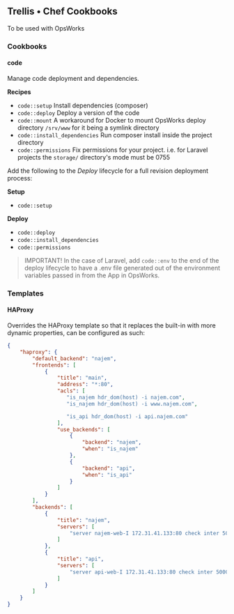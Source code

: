 ## Trellis • Chef Cookbooks
To be used with OpsWorks

### Cookbooks

#### code
Manage code deployment and dependencies.

**Recipes**

- `code::setup` Install dependencies (composer)
- `code::deploy` Deploy a version of the code
- `code::mount` A workaround for Docker to mount OpsWorks deploy directory `/srv/www` for it being a symlink directory
- `code::install_dependencies` Run composer install inside the project directory
- `code::permissions` Fix permissions for your project. i.e. for Laravel projects the `storage/` directory's mode must be 0755

Add the following to the *Deploy* lifecycle for a full revision deployment process:

**Setup**
- `code::setup`

**Deploy**
- `code::deploy`
- `code::install_dependencies`
- `code::permissions`

> IMPORTANT!
In the case of Laravel, add `code::env` to the end of the deploy lifecycle to have
a .env file generated out of the environment variables passed in from the App in OpsWorks.

### Templates

#### HAProxy
Overrides the HAProxy template so that it replaces the built-in with more dynamic properties, can be configured as such:

```json
{
    "haproxy": {
        "default_backend": "najem",
        "frontends": [
            {
                "title": "main",
                "address": "*:80",
                "acls": [
                   "is_najem hdr_dom(host) -i najem.com",
                   "is_najem hdr_dom(host) -i www.najem.com",

                   "is_api hdr_dom(host) -i api.najem.com"
                ],
                "use_backends": [
                    {
                        "backend": "najem",
                        "when": "is_najem"
                    },
                    {
                        "backend": "api",
                        "when": "is_api"
                    }
                ]
            }
        ],
        "backends": [
            {
                "title": "najem",
                "servers": [
                    "server najem-web-I 172.31.41.133:80 check inter 5000 fastinter 1000 fall 1 weight 1"
                ]
            },
            {
                "title": "api",
                "servers": [
                    "server api-web-I 172.31.41.133:80 check inter 5000 fastinter 1000 fall 1 weight 1"
                ]
            }
        ]
    }
}
```
